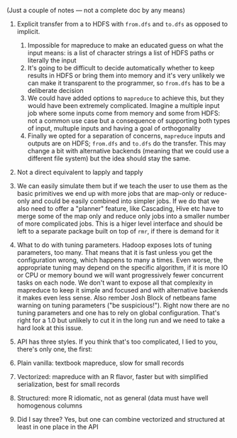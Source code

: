 (Just a couple of notes &mdash; not a complete doc by any means)

1. Explicit transfer from a to HDFS with `from.dfs` and `to.dfs` as opposed to implicit.
   1. Impossible for mapreduce to make an educated guess on what the input means: is a list of character strings a list of HDFS paths or literally the input
   1. It's going to be difficult to decide automatically whether to keep results in HDFS or bring them into memory and it's very unlikely we can make it transparent to the programmer, so `from.dfs` has to be a deliberate decision
   1. We could have added options to `mapreduce` to achieve this, but they would have been extremely complicated. Imagine a multiple input job where some inputs come from memory and some from HDFS: not a common use case but a consequence of supporting both types of input, multuple inputs and having a goal of orthogonality
   1. Finally we opted for a separation of concerns, `mapreduce` inputs and outputs are on HDFS; `from.dfs` and `to.dfs` do the transfer. This may change a bit with alternative backends (meaning that we could use a different file system) but the idea should stay the same.
   
1. Not a direct equivalent to lapply and tapply
  1. We can easily simulate them but if we teach the user to use them as the basic primitives we end up with more jobs that are map-only or reduce-only and could be easily combined into simpler jobs. If we do that we also need to offer a "planner" feature, like Cascading, Hive etc have to merge some of the map only and reduce only jobs into a smaller number of more complicated jobs. This is a higer level interface and should be left to a separate package built on top of `rmr`, if there is demand for it

1. What to do with tuning parameters. Hadoop exposes lots of tuning parameters, too many. That means that it is fast unless you get the configuration wrong, which happens to many a times. Even worse, the appropriate tuning may depend on the specific algorithm, if it is more IO or CPU or memory bound we will want progressively fewer concurrent tasks on each node. We don't want to expose all that complexity in mapreduce to keep it simple and focused and with alternative backends it makes even less sense. Also rember Josh Block of netbeans fame warning on tuning parameters ("be suspicious!"). Right now there are no tuning parameters and one has to rely on global configuration. That's right for a 1.0 but unlikely to cut it in the long run and we need  to take a hard look at this issue.

1. API has three styles. If you think that's too complicated, I lied to you, there's only one, the first:
  1. Plain vanilla: textbook mapreduce, slow for small records
  2. Vectorized: mapreduce with an R flavor, faster but with simplified serialization, best for small records
  3. Structured: more R idiomatic, not as general (data must have well homogenous columns
  4. Did I say three? Yes, but one can combine vectorized and structured at least in one place in the API